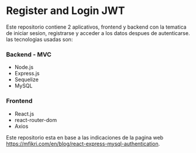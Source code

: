 # Register and Login JWT

Este repositorio contiene 2 aplicativos,  frontend y backend con la tematica de iniciar sesion, registrarse y acceder a los datos despues de autenticarse. las tecnologias usadas son:

### Backend - MVC

- Node.js
- Express.js
- Sequelize
- MySQL

### Frontend

- React.js
- react-router-dom
- Axios

Este repositorio esta en base a las indicaciones de la pagina web https://mfikri.com/en/blog/react-express-mysql-authentication.